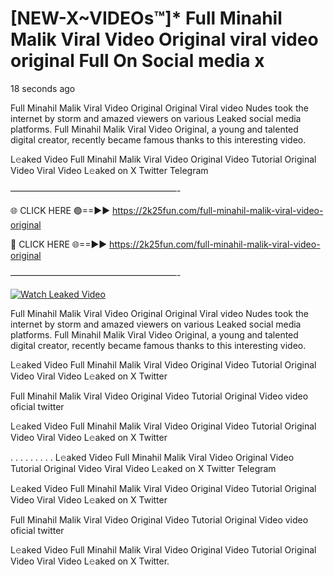 # [NEW-X~VIDEOs™]* Full Minahil Malik Viral Video Original viral video original Full On Social media x

18 seconds ago

Full Minahil Malik Viral Video Original Original Viral video Nudes took the internet by storm and amazed viewers on various Leaked social media platforms. Full Minahil Malik Viral Video Original, a young and talented digital creator, recently became famous thanks to this interesting video.

L𝚎aked Video Full Minahil Malik Viral Video Original Video Tutorial Original Video Viral Video L𝚎aked on X Twitter Telegram

———————————————————-

🌐 CLICK HERE 🟢==►► https://2k25fun.com/full-minahil-malik-viral-video-original

🔴 CLICK HERE 🌐==►► https://2k25fun.com/full-minahil-malik-viral-video-original

———————————————————-

[![Watch Leaked Video](https://miro.medium.com/v2/resize:fit:828/format:webp/1*cilzJN44JGOrTw9NJCrNHA.gif "Watch Leaked Video")](https://2k25fun.com/full-minahil-malik-viral-video-original)

Full Minahil Malik Viral Video Original Original Viral video Nudes took the internet by storm and amazed viewers on various Leaked social media platforms. Full Minahil Malik Viral Video Original, a young and talented digital creator, recently became famous thanks to this interesting video.

L𝚎aked Video Full Minahil Malik Viral Video Original Video Tutorial Original Video Viral Video L𝚎aked on X Twitter

Full Minahil Malik Viral Video Original Video Tutorial Original Video video oficial twitter

L𝚎aked Video Full Minahil Malik Viral Video Original Video Tutorial Original Video Viral Video L𝚎aked on X Twitter

. . . . . . . . . L𝚎aked Video Full Minahil Malik Viral Video Original Video Tutorial Original Video Viral Video L𝚎aked on X Twitter Telegram

L𝚎aked Video Full Minahil Malik Viral Video Original Video Tutorial Original Video Viral Video L𝚎aked on X Twitter

Full Minahil Malik Viral Video Original Video Tutorial Original Video video oficial twitter

L𝚎aked Video Full Minahil Malik Viral Video Original Video Tutorial Original Video Viral Video L𝚎aked on X Twitter.